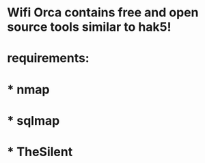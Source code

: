 # Wifi Orca contains free and open source tools similar to hak5!
# requirements:
# * nmap
# * sqlmap
# * TheSilent
